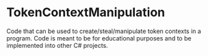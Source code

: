 # TokenContextManipulation
Code that can be used to create/steal/manipulate token contexts in a program. Code is meant to be for educational purposes and to be implemented into other C# projects.
